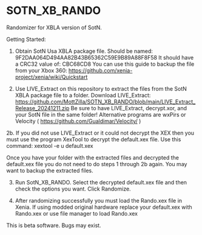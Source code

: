 # SOTN_XB_RANDO
Randomizer for XBLA version of SotN.

Getting Started:
1. Obtain SotN Usa XBLA package file. Should be named: 9F2DAA064D494AA82B43B65362C59E9B89A88F8F58
It should have a CRC32 value of: CBC68CD8
You can use this guide to backup the file from your Xbox 360: https://github.com/xenia-project/xenia/wiki/Quickstart

2. Use LIVE_Extract on this repository to extract the files from the SotN XBLA package file to a folder. Download LIVE_Extract: https://github.com/MottZilla/SOTN_XB_RANDO/blob/main/LIVE_Extract_Release_20241211.zip
 Be sure to have LIVE_Extract, decrypt.xor, and your SotN file in the same folder! Alternative programs are wxPirs or Velocity ( https://github.com/Gualdimar/Velocity/ )

2b. If you did not use LIVE_Extract or it could not decrypt the XEX then you must use the program XexTool to decrypt the default.xex file. Use this command:
xextool -e u default.xex

Once you have your folder with the extracted files and decrypted the default.xex file you do not need to do steps 1 through 2b again. You may want to backup the extracted files.

3. Run SotN_XB_RANDO. Select the decrypted default.xex file and then check the options you want. Click Randomize. 

4. After randomizing successfully you must load the Rando.xex file in Xenia. If using modded original hardware replace your default.xex with Rando.xex or use file manager to load Rando.xex

This is beta software. Bugs may exist.
